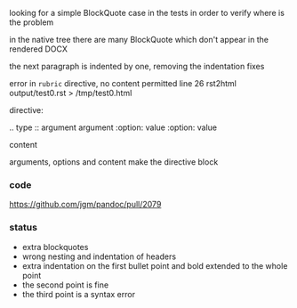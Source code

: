 








looking for a simple BlockQuote case in the tests in order to verify where is the problem

in the native tree there are many BlockQuote which don't appear in the
rendered DOCX

the next paragraph is indented by one, removing the indentation fixes

error in `rubric` directive, no content permitted line 26
rst2html output/test0.rst > /tmp/test0.html

directive:

.. type :: argument argument
   :option: value
   :option: value

   content

arguments, options and content make the directive block

### code

https://github.com/jgm/pandoc/pull/2079

### status

- extra blockquotes
- wrong nesting and indentation of headers
- extra indentation on the first bullet point and bold extended to the whole point
- the second point is fine
- the third point is a syntax error
